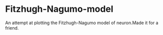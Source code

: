 # Fitzhugh-Nagumo-model
An attempt at plotting the Fitzhugh-Nagumo model of neuron.Made it for a friend.  
